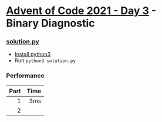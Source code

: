# [Advent of Code 2021 - Day 3](https://adventofcode.com/2021/day/3) - Binary Diagnostic

### [solution.py](./solution.py)
- [Install python3](https://www.python.org/downloads/)
- Run `python3 solution.py`

### Performance

| Part | Time |
| ---: | ---: |
|    1 |  3ms |
|    2 |      |
